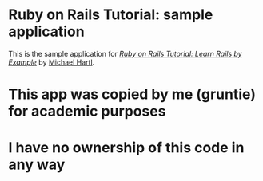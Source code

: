 # Ruby on Rails Tutorial: sample application

This is the sample application for
[*Ruby on Rails Tutorial: Learn Rails by Example*](http://railstutorial.org/)
by [Michael Hartl](http://michaelhartl.com/).

# This app was copied by me (gruntie) for academic purposes
# I have no ownership of this code in any way